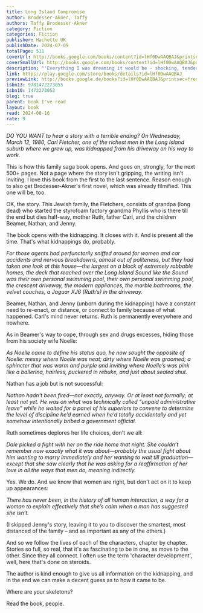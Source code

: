 ```yaml
---
title: Long Island Compromise
author: Brodesser-Akner, Taffy
authors: Taffy Brodesser-Akner
category: Fiction
categories: Fiction
publisher: Hachette UK
publishDate: 2024-07-09
totalPage: 511
coverUrl: http://books.google.com/books/content?id=lHf0DwAAQBAJ&printsec=frontcover&img=1&zoom=1&edge=curl&source=gbs_api
coverSmallUrl: http://books.google.com/books/content?id=lHf0DwAAQBAJ&printsec=frontcover&img=1&zoom=5&edge=curl&source=gbs_api
description: "'Everything I was dreaming it would be - shocking, tender, profound and delicious' EMILY MAITLIS 'Both enjoyable and funny while also substantive and profound' CATHY RENTZENBRINK From the Sunday Times bestselling author of Fleishman Is in Trouble comes Long Island Compromise, a darkly exhilarating novel about an American family and its inheritance - the safety and wealth that they fought for, and the precarity of their survival that is their legacy. In 1980, a wealthy businessman named Carl Fletcher is kidnapped from his driveway in the nicest part of the nicest part of Long Island. He is brutalised, held for ransom and then returned to his family. Miraculously, Carl, his wife and his three kids are left to move on with their lives, and resume their prized places in the ongoing saga of the American dream. But nearly forty years later, when Carl's mother dies, the trauma that has been bubbling beneath the Fletchers' lives all this time surfaces at last. It becomes apparent that Carl has been quietly pursuing closure to the kidnapping for all these years, and his wife and children must face that the money that they believed bought them safety was actually never capable of doing any such thing. Long Island Compromise spans generations, winding through decades of history all the way through to the wild present, dealing along the way with all the mainstays of American Jewish life and the timeless questions about wealth, trauma, and the American soul. PRAISE FOR FLEISHMAN IS IN TROUBLE: 'This is the novel of the summer . . . There is no one that this book isn't for. I can't believe it's a first novel. Pure brilliance' INDIA KNIGHT, THE SUNDAY TIMES 'Could be one of the books of my entire lifetime. I've never felt so seen' GRACE DENT, GUARDIAN 'Sharp and wicked, insightful and funny, and then suddenly so touching' DAVID NICHOLLS 'This book is a work of utter perfection' ELIZABETH GILBERT"
link: https://play.google.com/store/books/details?id=lHf0DwAAQBAJ
previewLink: http://books.google.de/books?id=lHf0DwAAQBAJ&printsec=frontcover&dq=long+island+brodesser&hl=&as_pt=BOOKS&cd=2&source=gbs_api
isbn13: 9781472273055
isbn10: 1472273052
blog: true
parent: book I've read
layout: book
read: 2024-08-16
rate: 9
---
```

  
_DO YOU WANT to hear a story with a terrible ending? On Wednesday, March 12, 1980, Carl Fletcher, one of the richest men in the Long Island suburb where we grew up, was kidnapped from his driveway on his way to work._  
  
This is how this family saga book opens.  And goes on, strongly, for the next 500+ pages.  Not a page where the story isn't gripping, the writing isn't inviting.  I love this book from the first to the last sentence.   Reason enough to also get Brodesser-Akner's first novel, which was already filmified. This one will be, too.  
  
OK, the story. This Jewish family, the Fletchers, consists of grandpa (long dead) who started the styrofoam factory grandma Phyllis who is there till the end but dies half-way, mother Ruth, father Carl, and the children Beamer, Nathan, and Jenny.  
  
The book opens with the kidnapping.  It closes with it.  And is present all the time.  That's what kidnappings do, probably.  
  
_For those agents had perfunctorily sniffed around for women and car accidents and nervous breakdowns, almost out of politeness, but they had taken one look at this house—the largest on a block of extremely robbable homes, the deck that reached over the Long Island Sound like the Sound was their own personal swimming pool, their own personal swimming pool, the crescent driveway, the modern appliances, the marble bathrooms, the velvet couches, a Jaguar XJ6 (Ruth’s) in the driveway._  
  
Beamer, Nathan, and Jenny (unborn during the kidnapping) have a constant need to re-enact, or distance, or connect to family because of what happened.  Carl's mind never returns. Ruth is permanently everywhere and nowhere.    
  
As in Beamer's way to cope, through sex and drugs excesses, hiding those from his society wife Noelle:  
  
_As Noelle came to define his status quo, he now sought the opposite of Noelle: messy where Noelle was neat; dirty where Noelle was groomed; a sphincter that was warm and purple and inviting where Noelle’s was pink like a ballerina, hairless, puckered in rebuke, and just about sealed shut._  
  
Nathan has a job but is not successful:  
  
_Nathan hadn't been fired—not exactly, anyway. Or at least not formally; at least not yet. He was on what was technically called “unpaid administrative leave” while he waited for a panel of his superiors to convene to determine the level of discipline he’d earned when he’d totally accidentally and yet somehow intentionally bribed a government official._  
  
Ruth sometimes deplores her life choices, don't we all:  
  
_Dale picked a fight with her on the ride home that night. She couldn’t remember now exactly what it was about—probably the usual fight about him wanting to marry immediately and her wanting to wait till graduation—except that she saw clearly that he was asking for a reaffirmation of her love in all the ways that men do, meaning indirectly._  
  
Yes.  We do.  And we know that women are right, but don't act on it to keep up appearances:  
  
_There has never been, in the history of all human interaction, a way for a woman to explain effectively that she’s calm when a man has suggested she isn’t._  
  
(I skipped Jenny's story, leaving it to you to discover the smartest, most distanced of the family – and as important as any of the others.)  
  
And so we follow the lives of each of the characters, chapter by chapter.  Stories so full, so real, that it's as fascinating to be in one, as move to the other.  Since they all connect. I often use the term 'character development', well, here that's done on steroids.   
  
The author is kind enough to give us all information on the kidnapping, and in the end we can make a decent guess as to how it came to be.    
  
Where are your skeletons?  
  
  
Read the book, people.